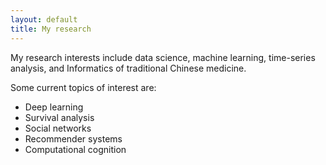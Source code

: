 ```yaml
---
layout: default
title: My research
---
```


My research interests include data science, machine learning, time-series analysis, and Informatics of traditional
Chinese medicine.  

Some current topics of interest are: 
* Deep learning
* Survival analysis
* Social networks
* Recommender systems
* Computational cognition



